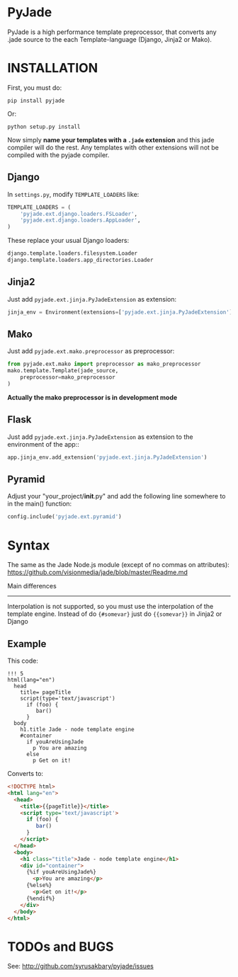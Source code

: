 PyJade
======

PyJade is a high performance template preprocessor, that converts any .jade source to the each Template-language (Django, Jinja2 or Mako).


INSTALLATION
============

First, you must do:

	pip install pyjade

Or:

	python setup.py install

Now simply **name your templates with a `.jade` extension** and this jade compiler
will do the rest.  Any templates with other extensions will not be compiled
with the pyjade compiler.


Django
------

In `settings.py`, modify `TEMPLATE_LOADERS` like:

```python
TEMPLATE_LOADERS = (
    'pyjade.ext.django.loaders.FSLoader',
    'pyjade.ext.django.loaders.AppLoader',
)
```

These replace your usual Django loaders:

```python
django.template.loaders.filesystem.Loader
django.template.loaders.app_directories.Loader
```

Jinja2
------

Just add `pyjade.ext.jinja.PyJadeExtension` as extension:

```python
jinja_env = Environment(extensions=['pyjade.ext.jinja.PyJadeExtension'])
```

Mako
----

Just add  `pyjade.ext.mako.preprocessor` as preprocessor:

```python
from pyjade.ext.mako import preprocessor as mako_preprocessor
mako.template.Template(jade_source,
    preprocessor=mako_preprocessor
)
```

**Actually the mako preprocessor is in development mode**

Flask
-----

Just add  `pyjade.ext.jinja.PyJadeExtension` as extension to the environment of the app::

```python
app.jinja_env.add_extension('pyjade.ext.jinja.PyJadeExtension')
```

Pyramid
-------

Adjust your "your_project/__init__.py" and add the following line somewhere to in the main() function:

```python
config.include('pyjade.ext.pyramid')
```

Syntax
======

The same as the Jade Node.js module (except of no commas on attributes):
https://github.com/visionmedia/jade/blob/master/Readme.md

Main differences
________________

Interpolation is not supported, so you must use the interpolation of the template engine.
Instead of do `{#somevar}` just do `{{somevar}}` in Jinja2 or Django

Example
-------

This code:

```jade
!!! 5
html(lang="en")
  head
    title= pageTitle
    script(type='text/javascript')
      if (foo) {
         bar()
      }
  body
    h1.title Jade - node template engine
    #container
      if youAreUsingJade
        p You are amazing
      else
        p Get on it!
```


Converts to:

```html
<!DOCTYPE html>
<html lang="en">
  <head>
    <title>{{pageTitle}}</title>
    <script type='text/javascript'>
      if (foo) {
         bar()
      }
    </script>
  </head>
  <body>
    <h1 class="title">Jade - node template engine</h1>
    <div id="container">
      {%if youAreUsingJade%}
        <p>You are amazing</p>
      {%else%}
        <p>Get on it!</p>
      {%endif%}
    </div>
  </body>
</html>
```

TODOs and BUGS
==============
See: http://github.com/syrusakbary/pyjade/issues